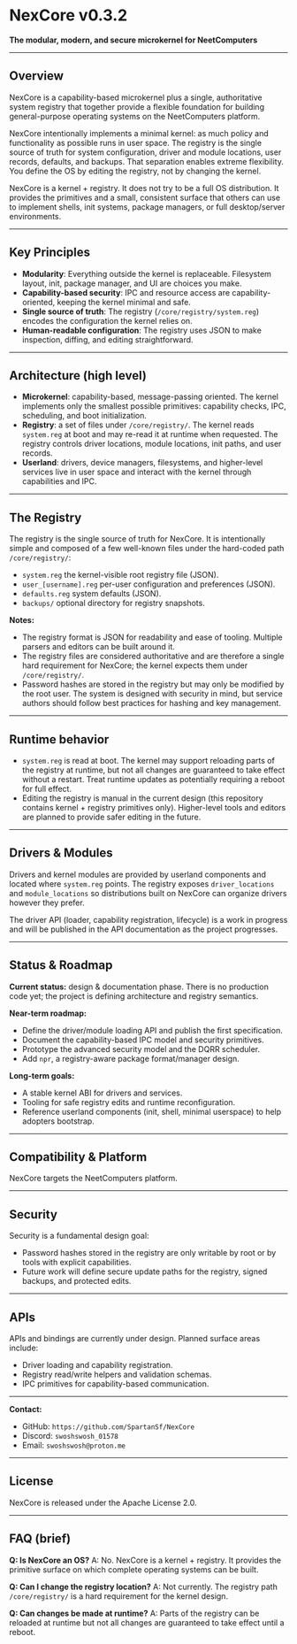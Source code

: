 # NexCore v0.3.2

**The modular, modern, and secure microkernel for NeetComputers**

---

## Overview

NexCore is a capability-based microkernel plus a single, authoritative system registry that together provide a flexible foundation for building general-purpose operating systems on the NeetComputers platform.

NexCore intentionally implements a minimal kernel: as much policy and functionality as possible runs in user space. The registry is the single source of truth for system configuration, driver and module locations, user records, defaults, and backups. That separation enables extreme flexibility. You define the OS by editing the registry, not by changing the kernel.

NexCore is a kernel + registry. It does not try to be a full OS distribution. It provides the primitives and a small, consistent surface that others can use to implement shells, init systems, package managers, or full desktop/server environments.

---

## Key Principles

* **Modularity**: Everything outside the kernel is replaceable. Filesystem layout, init, package manager, and UI are choices you make.
* **Capability-based security**: IPC and resource access are capability-oriented, keeping the kernel minimal and safe.
* **Single source of truth**: The registry (`/core/registry/system.reg`) encodes the configuration the kernel relies on.
* **Human-readable configuration**: The registry uses JSON to make inspection, diffing, and editing straightforward.

---

## Architecture (high level)

* **Microkernel**: capability-based, message-passing oriented. The kernel implements only the smallest possible primitives: capability checks, IPC, scheduling, and boot initialization.
* **Registry**: a set of files under `/core/registry/`. The kernel reads `system.reg` at boot and may re-read it at runtime when requested. The registry controls driver locations, module locations, init paths, and user records.
* **Userland**: drivers, device managers, filesystems, and higher-level services live in user space and interact with the kernel through capabilities and IPC.

---

## The Registry

The registry is the single source of truth for NexCore. It is intentionally simple and composed of a few well-known files under the hard-coded path `/core/registry/`:

* `system.reg` the kernel-visible root registry file (JSON).
* `user_[username].reg` per-user configuration and preferences (JSON).
* `defaults.reg` system defaults (JSON).
* `backups/` optional directory for registry snapshots.

**Notes:**

* The registry format is JSON for readability and ease of tooling. Multiple parsers and editors can be built around it.
* The registry files are considered authoritative and are therefore a single hard requirement for NexCore; the kernel expects them under `/core/registry/`.
* Password hashes are stored in the registry but may only be modified by the root user. The system is designed with security in mind, but service authors should follow best practices for hashing and key management.

---

## Runtime behavior

* `system.reg` is read at boot. The kernel may support reloading parts of the registry at runtime, but not all changes are guaranteed to take effect without a restart. Treat runtime updates as potentially requiring a reboot for full effect.
* Editing the registry is manual in the current design (this repository contains kernel + registry primitives only). Higher-level tools and editors are planned to provide safer editing in the future.

---

## Drivers & Modules

Drivers and kernel modules are provided by userland components and located where `system.reg` points. The registry exposes `driver_locations` and `module_locations` so distributions built on NexCore can organize drivers however they prefer.

The driver API (loader, capability registration, lifecycle) is a work in progress and will be published in the API documentation as the project progresses.

---

## Status & Roadmap

**Current status:** design & documentation phase. There is no production code yet; the project is defining architecture and registry semantics.

**Near-term roadmap:**

* Define the driver/module loading API and publish the first specification.
* Document the capability-based IPC model and security primitives.
* Prototype the advanced security model and the DQRR scheduler.
* Add `npr`, a registry-aware package format/manager design.

**Long-term goals:**

* A stable kernel ABI for drivers and services.
* Tooling for safe registry edits and runtime reconfiguration.
* Reference userland components (init, shell, minimal userspace) to help adopters bootstrap.

---

## Compatibility & Platform

NexCore targets the NeetComputers platform.

---

## Security

Security is a fundamental design goal:

* Password hashes stored in the registry are only writable by root or by tools with explicit capabilities.
* Future work will define secure update paths for the registry, signed backups, and protected edits.

---

## APIs

APIs and bindings are currently under design. Planned surface areas include:

* Driver loading and capability registration.
* Registry read/write helpers and validation schemas.
* IPC primitives for capability-based communication.

---

**Contact:**

* GitHub: `https://github.com/SpartanSf/NexCore`
* Discord: `swoshswosh_01578`
* Email: `swoshswosh@proton.me`

---

## License

NexCore is released under the Apache License 2.0.

---

## FAQ (brief)

**Q: Is NexCore an OS?**
A: No. NexCore is a kernel + registry. It provides the primitive surface on which complete operating systems can be built.

**Q: Can I change the registry location?**
A: Not currently. The registry path `/core/registry/` is a hard requirement for the kernel design.

**Q: Can changes be made at runtime?**
A: Parts of the registry can be reloaded at runtime but not all changes are guaranteed to take effect until a reboot.
